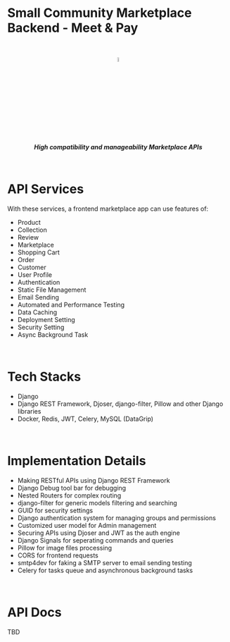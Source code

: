 # Small Community Marketplace Backend - Meet & Pay

<br>

<p align="center"><img src="https://media.giphy.com/media/hvRJCLFzcasrR4ia7z/giphy.gif" width="5%"><br><em><b>High compatibility and manageability Marketplace APIs</b></em></p>

<br>

# API Services
With these services, a frontend marketplace app can use features of:
* Product
* Collection
* Review
* Marketplace
* Shopping Cart
* Order
* Customer
* User Profile
* Authentication
* Static File Management
* Email Sending
* Automated and Performance Testing
* Data Caching
* Deployment Setting
* Security Setting
* Async Background Task

<br>

# Tech Stacks
- Django
- Django REST Framework, Djoser, django-filter, Pillow and other Django libraries
- Docker, Redis, JWT, Celery, MySQL (DataGrip)

<br>

# Implementation Details

* Making RESTful APIs using Django REST Framework
* Django Debug tool bar for debugging
* Nested Routers for complex routing
* django-filter for generic models filtering and searching
* GUID for security settings
* Django authentication system for managing groups and permissions
* Customized user model for Admin management
* Securing APIs using Djoser and JWT as the auth engine
* Django Signals for seperating commands and queries
* Pillow for image files processing
* CORS for frontend requests
* smtp4dev for faking a SMTP server to email sending testing
* Celery for tasks queue and asynchronous background tasks

<br>

# API Docs
TBD
